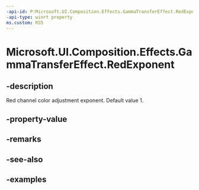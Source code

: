 ```yaml
---
-api-id: P:Microsoft.UI.Composition.Effects.GammaTransferEffect.RedExponent
-api-type: winrt property
ms.custom: RS5
---
```


<!-- Property syntax.
public float RedExponent { get;  set; }
-->

# Microsoft.UI.Composition.Effects.GammaTransferEffect.RedExponent

## -description
Red channel color adjustment exponent. Default value 1.

## -property-value

## -remarks

## -see-also

## -examples

